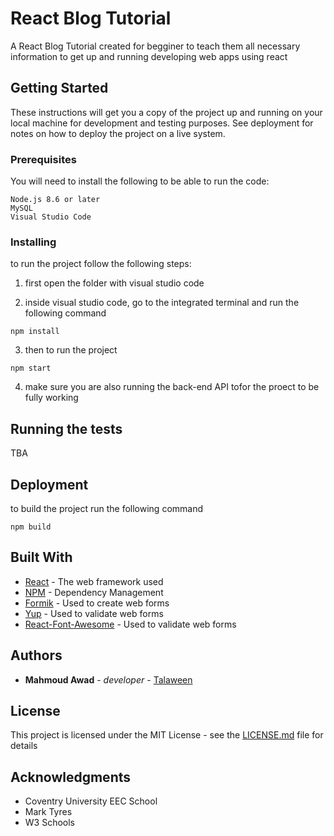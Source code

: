 # React Blog Tutorial

A React Blog Tutorial created for begginer to teach them all necessary information to get up and running developing web apps using react 

## Getting Started

These instructions will get you a copy of the project up and running on your local machine for development and testing purposes. See deployment for notes on how to deploy the project on a live system.

### Prerequisites

You will need to install the following to be able to run the code:

```
Node.js 8.6 or later
MySQL 
Visual Studio Code
```

### Installing

to run the project follow the following steps:

1. first open the folder with visual studio code

2. inside visual studio code, go to the integrated terminal and run the following command

```
npm install
```
3. then to run the project

```
npm start
```

4. make sure you are also running the back-end API tofor the proect to be fully working

## Running the tests

TBA

## Deployment

to build the project run the following command

```
npm build
```

## Built With

* [React](http://reactjs.org/) - The web framework used
* [NPM](https://npmjs.com) - Dependency Management
* [Formik](https://github.com/jaredpalmer/formik) - Used to create web forms
* [Yup](https://github.com/jquense/yup) - Used to validate web forms
* [React-Font-Awesome](https://github.com/jquense/yup) - Used to validate web forms


## Authors

* **Mahmoud Awad** - *developer* - [Talaween](https://github.com/talaween)

## License

This project is licensed under the MIT License - see the [LICENSE.md](LICENSE.md) file for details

## Acknowledgments

* Coventry University EEC School
* Mark Tyres
* W3 Schools
